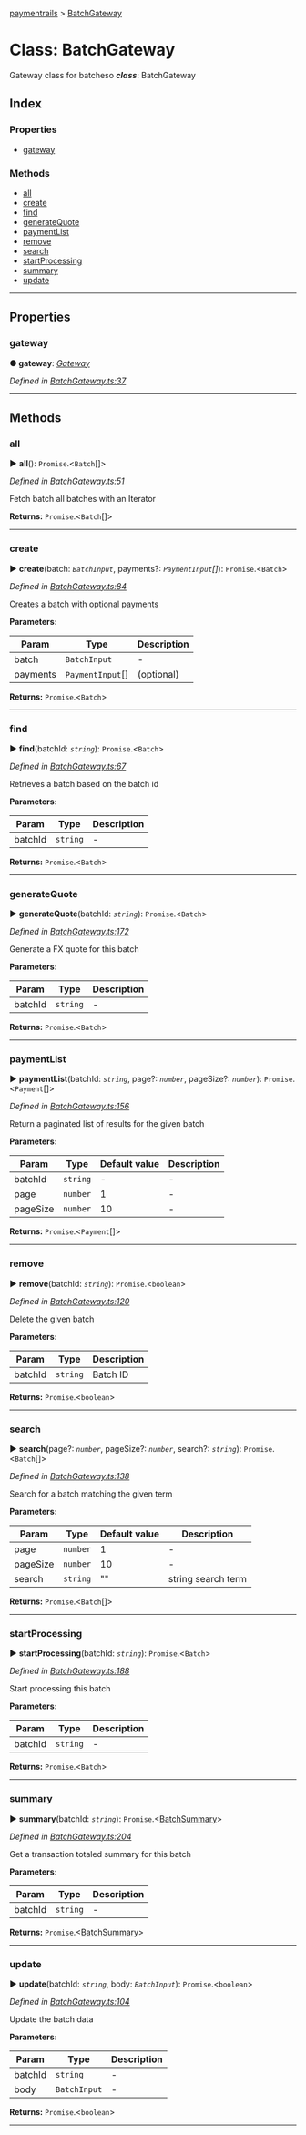 [paymentrails](../README.md) > [BatchGateway](../classes/batchgateway.md)



# Class: BatchGateway


Gateway class for batcheso
*__class__*: BatchGateway


## Index

### Properties

* [gateway](batchgateway.md#gateway)


### Methods

* [all](batchgateway.md#all)
* [create](batchgateway.md#create)
* [find](batchgateway.md#find)
* [generateQuote](batchgateway.md#generatequote)
* [paymentList](batchgateway.md#paymentlist)
* [remove](batchgateway.md#remove)
* [search](batchgateway.md#search)
* [startProcessing](batchgateway.md#startprocessing)
* [summary](batchgateway.md#summary)
* [update](batchgateway.md#update)



---

## Properties
<a id="gateway"></a>

###  gateway

**●  gateway**:  *[Gateway](gateway.md)* 

*Defined in [BatchGateway.ts:37](https://github.com/PaymentRails/javascript-sdk/blob/9b4ee77/lib/BatchGateway.ts#L37)*





___


## Methods
<a id="all"></a>

###  all

► **all**(): `Promise`.<`Batch`[]>



*Defined in [BatchGateway.ts:51](https://github.com/PaymentRails/javascript-sdk/blob/9b4ee77/lib/BatchGateway.ts#L51)*



Fetch batch all batches with an Iterator




**Returns:** `Promise`.<`Batch`[]>





___

<a id="create"></a>

###  create

► **create**(batch: *`BatchInput`*, payments?: *`PaymentInput`[]*): `Promise`.<`Batch`>



*Defined in [BatchGateway.ts:84](https://github.com/PaymentRails/javascript-sdk/blob/9b4ee77/lib/BatchGateway.ts#L84)*



Creates a batch with optional payments


**Parameters:**

| Param | Type | Description |
| ------ | ------ | ------ |
| batch | `BatchInput`   |  - |
| payments | `PaymentInput`[]   |  (optional) |





**Returns:** `Promise`.<`Batch`>





___

<a id="find"></a>

###  find

► **find**(batchId: *`string`*): `Promise`.<`Batch`>



*Defined in [BatchGateway.ts:67](https://github.com/PaymentRails/javascript-sdk/blob/9b4ee77/lib/BatchGateway.ts#L67)*



Retrieves a batch based on the batch id


**Parameters:**

| Param | Type | Description |
| ------ | ------ | ------ |
| batchId | `string`   |  - |





**Returns:** `Promise`.<`Batch`>





___

<a id="generatequote"></a>

###  generateQuote

► **generateQuote**(batchId: *`string`*): `Promise`.<`Batch`>



*Defined in [BatchGateway.ts:172](https://github.com/PaymentRails/javascript-sdk/blob/9b4ee77/lib/BatchGateway.ts#L172)*



Generate a FX quote for this batch


**Parameters:**

| Param | Type | Description |
| ------ | ------ | ------ |
| batchId | `string`   |  - |





**Returns:** `Promise`.<`Batch`>





___

<a id="paymentlist"></a>

###  paymentList

► **paymentList**(batchId: *`string`*, page?: *`number`*, pageSize?: *`number`*): `Promise`.<`Payment`[]>



*Defined in [BatchGateway.ts:156](https://github.com/PaymentRails/javascript-sdk/blob/9b4ee77/lib/BatchGateway.ts#L156)*



Return a paginated list of results for the given batch


**Parameters:**

| Param | Type | Default value | Description |
| ------ | ------ | ------ | ------ |
| batchId | `string`  | - |   - |
| page | `number`  | 1 |   - |
| pageSize | `number`  | 10 |   - |





**Returns:** `Promise`.<`Payment`[]>





___

<a id="remove"></a>

###  remove

► **remove**(batchId: *`string`*): `Promise`.<`boolean`>



*Defined in [BatchGateway.ts:120](https://github.com/PaymentRails/javascript-sdk/blob/9b4ee77/lib/BatchGateway.ts#L120)*



Delete the given batch


**Parameters:**

| Param | Type | Description |
| ------ | ------ | ------ |
| batchId | `string`   |  Batch ID |





**Returns:** `Promise`.<`boolean`>





___

<a id="search"></a>

###  search

► **search**(page?: *`number`*, pageSize?: *`number`*, search?: *`string`*): `Promise`.<`Batch`[]>



*Defined in [BatchGateway.ts:138](https://github.com/PaymentRails/javascript-sdk/blob/9b4ee77/lib/BatchGateway.ts#L138)*



Search for a batch matching the given term


**Parameters:**

| Param | Type | Default value | Description |
| ------ | ------ | ------ | ------ |
| page | `number`  | 1 |   - |
| pageSize | `number`  | 10 |   - |
| search | `string`  | &quot;&quot; |   string search term |





**Returns:** `Promise`.<`Batch`[]>





___

<a id="startprocessing"></a>

###  startProcessing

► **startProcessing**(batchId: *`string`*): `Promise`.<`Batch`>



*Defined in [BatchGateway.ts:188](https://github.com/PaymentRails/javascript-sdk/blob/9b4ee77/lib/BatchGateway.ts#L188)*



Start processing this batch


**Parameters:**

| Param | Type | Description |
| ------ | ------ | ------ |
| batchId | `string`   |  - |





**Returns:** `Promise`.<`Batch`>





___

<a id="summary"></a>

###  summary

► **summary**(batchId: *`string`*): `Promise`.<[BatchSummary](../interfaces/batchsummary.batchsummary-1.md)>



*Defined in [BatchGateway.ts:204](https://github.com/PaymentRails/javascript-sdk/blob/9b4ee77/lib/BatchGateway.ts#L204)*



Get a transaction totaled summary for this batch


**Parameters:**

| Param | Type | Description |
| ------ | ------ | ------ |
| batchId | `string`   |  - |





**Returns:** `Promise`.<[BatchSummary](../interfaces/batchsummary.batchsummary-1.md)>





___

<a id="update"></a>

###  update

► **update**(batchId: *`string`*, body: *`BatchInput`*): `Promise`.<`boolean`>



*Defined in [BatchGateway.ts:104](https://github.com/PaymentRails/javascript-sdk/blob/9b4ee77/lib/BatchGateway.ts#L104)*



Update the batch data


**Parameters:**

| Param | Type | Description |
| ------ | ------ | ------ |
| batchId | `string`   |  - |
| body | `BatchInput`   |  - |





**Returns:** `Promise`.<`boolean`>





___


